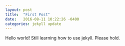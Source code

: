```yaml
---
layout: post
title:  "First Post"
date:   2016-08-11 10:22:26 -0400
categories: jekyll update
---
```


Hello world! Still learning how to use jekyll. Please hold.

